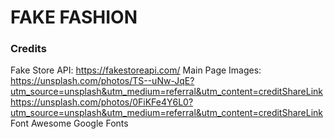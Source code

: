 # FAKE FASHION

### Credits 
Fake Store API: https://fakestoreapi.com/ 
Main Page Images: 
https://unsplash.com/photos/TS--uNw-JqE?utm_source=unsplash&utm_medium=referral&utm_content=creditShareLink
https://unsplash.com/photos/0FiKFe4Y6L0?utm_source=unsplash&utm_medium=referral&utm_content=creditShareLink
Font Awesome
Google Fonts 
